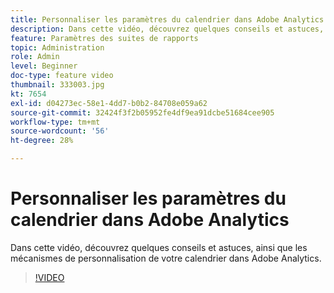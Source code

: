```yaml
---
title: Personnaliser les paramètres du calendrier dans Adobe Analytics
description: Dans cette vidéo, découvrez quelques conseils et astuces, ainsi que les mécanismes de personnalisation de votre calendrier dans Adobe Analytics.
feature: Paramètres des suites de rapports
topic: Administration
role: Admin
level: Beginner
doc-type: feature video
thumbnail: 333003.jpg
kt: 7654
exl-id: d04273ec-58e1-4dd7-b0b2-84708e059a62
source-git-commit: 32424f3f2b05952fe4df9ea91dcbe51684cee905
workflow-type: tm+mt
source-wordcount: '56'
ht-degree: 28%

---
```


# Personnaliser les paramètres du calendrier dans Adobe Analytics

Dans cette vidéo, découvrez quelques conseils et astuces, ainsi que les mécanismes de personnalisation de votre calendrier dans Adobe Analytics.

>[!VIDEO](https://video.tv.adobe.com/v/333003/?quality=12&learn=on)
